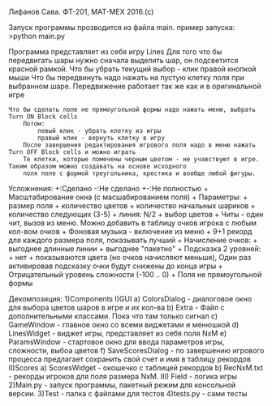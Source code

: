 Лифанов Сава. ФТ-201, МАТ-МЕХ 2016.(с)

Запуск программы прозводится из файла main.
пример запуска: >python main.py


Программа представляет из себя игру Lines 
	Для того что бы передвигать шары нужно сначала выделить шар, он подсветится красной рамкой. 
	Что бы убрать текущий выбор - клик правой кнопкой мыши
	Что бы передвинуть надо нажать на пустую клетку поля при выбранном шаре. Передвижение работает так
		же как и в оригинальной игре

	Что бы сделать поле не прямоугольной формы надо нажать меню, выбрать Turn ON Block cells
	    Потом:
	        левый клик - убрать клетку из игры
	        правый клик - вернуть клетку в игру
	    После завершения редактирования игрового поля надо в меню нажать Turn OFF Block cells и можно играть
	    Те клетки, которые помечены черным цветом - не учавствуют в игре. Таким образом можно создавать на основе исходного
	    поля поле с формой треугольника, крестика и вообще любой фигуры.

Усложнения: +:Сделано -:Не сделано +-:Не полностью
	+ Масштабирование окна (с масшабированием поля)
	+ Параметры:
	   + размер поля
	   + количество цветов
	   + количество начальных шариков
	   + количество следующих (3-5)
	   + линия: N/2
	   + выбор цветов
	+ Читы - один чит, вызов из меню. Можно добавить в таблицу очков игрока с любым кол-вом очков
	+ Фоновая музыка -  включение из меню
	+ 9+1 рекорд для каждого размера поля, показывать лучший
	+ Начисление очков:
	   + выгоднее длинные линии
	   + выгоднее "пакетно"
	+ Подсказка 2 уровней:
	   + нет
	   + показываются цвета (но очков начисляют меньше), Один раз активировав 
			подсказку очки будут снижены до конца игры
	+ Отрицательный уровень сложности (-100 .. 0)
	+ Поля не прямоугольной формы



Декомпозиция:
	1)Components
		I)GUI
			a) ColorsDialog - диалоговое окно для выбора цветов шаров в игре и их кол-ва
			b) Extra - Файл с дополнительными классами. Пока что там только сигнал
			c) GameWindow - главное окно со всеми виджетами и менюшкой
			d) LinesWidget - виджет игры, представляет из себя поля NxM
			e) ParamsWindow - стартовое окно для ввода параметров игры, сложности, выбоа цветов
			f) SaveScoresDialog - по завершению игрового процесса предлагает сохранить свой счет и имя в таблицу рекордов
		II)Scores
			a) ScoresWidget - окошечко с таблицей рекордов
			b) RecNxM.txt - рекорды игроков для поля размера NxM.
		III) Field - логика игры
	2)Main.py - запуск программы, пакетный режим для консольной версии.
	3)Test - папка с файлами для тестов
	4)tests.py - сами тесты